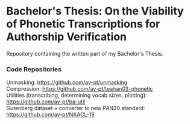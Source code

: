 # Bachelor's Thesis: On the Viability of Phonetic Transcriptions for Authorship Verification
Repository containing the written part of my Bachelor's Thesis.

### Code Repositories
Unmasking: https://github.com/av-pt/unmasking  
Compression: https://github.com/av-pt/teahan03-phonetic  
Utilities (transcribing, determining vocab sizes, plotting): https://github.com/av-pt/ba-util  
Gutenberg dataset + converter to new PAN20 standard: https://github.com/av-pt/NAACL-19
